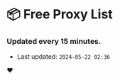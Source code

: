 # :package: Free Proxy List
### Updated every 15 minutes.

- Last updated: `2024-05-22 02:36`

:heart:
